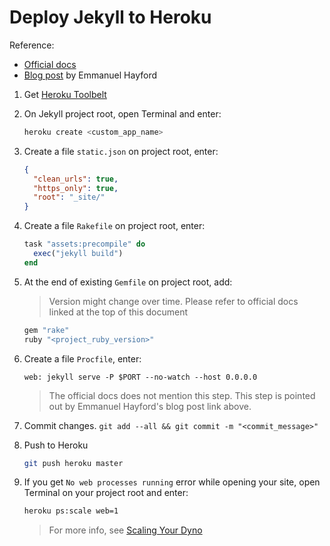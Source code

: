 # Deploy Jekyll to Heroku

Reference:

- [Official docs](https://blog.heroku.com/jekyll-on-heroku)
- [Blog post](https://emmanuelhayford.com/how-to-deploy-jekyll-to-heroku/) by Emmanuel Hayford

1. Get [Heroku Toolbelt](https://gorails.com/setup)

2. On Jekyll project root, open Terminal and enter:

   ```bash
   heroku create <custom_app_name>
   ```

3. Create a file `static.json` on project root, enter:

   ```json
   {
     "clean_urls": true,
     "https_only": true,
     "root": "_site/"
   }
   ```

4. Create a file `Rakefile` on project root, enter:

   ```ruby
   task "assets:precompile" do
     exec("jekyll build")
   end
   ```

5. At the end of existing `Gemfile` on project root, add:

   > Version might change over time. Please refer to official docs linked at the top of this document

   ```ruby
   gem "rake"
   ruby "<project_ruby_version>"
   ```

6. Create a file `Procfile`, enter:

   ```procfile
   web: jekyll serve -P $PORT --no-watch --host 0.0.0.0
   ```

   > The official docs does not mention this step. This step is pointed out by Emmanuel Hayford's blog post link above.

7. Commit changes. `git add --all && git commit -m "<commit_message>"`

8. Push to Heroku

   ```bash
   git push heroku master
   ```

9. If you get `No web processes running` error while opening your site, open Terminal on your project root and enter:

   ```bash
   heroku ps:scale web=1
   ```

   > For more info, see [Scaling Your Dyno](https://devcenter.heroku.com/articles/scaling)

